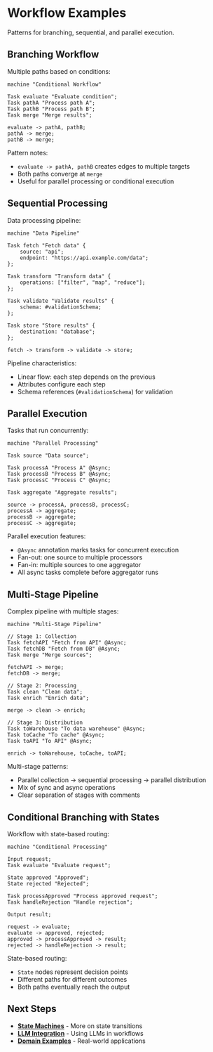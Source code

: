 # Workflow Examples

Patterns for branching, sequential, and parallel execution.

## Branching Workflow

Multiple paths based on conditions:

```dygram
machine "Conditional Workflow"

Task evaluate "Evaluate condition";
Task pathA "Process path A";
Task pathB "Process path B";
Task merge "Merge results";

evaluate -> pathA, pathB;
pathA -> merge;
pathB -> merge;
```

Pattern notes:
- `evaluate -> pathA, pathB` creates edges to multiple targets
- Both paths converge at `merge`
- Useful for parallel processing or conditional execution

## Sequential Processing

Data processing pipeline:

```dygram
machine "Data Pipeline"

Task fetch "Fetch data" {
    source: "api";
    endpoint: "https://api.example.com/data";
};

Task transform "Transform data" {
    operations: ["filter", "map", "reduce"];
};

Task validate "Validate results" {
    schema: #validationSchema;
};

Task store "Store results" {
    destination: "database";
};

fetch -> transform -> validate -> store;
```

Pipeline characteristics:
- Linear flow: each step depends on the previous
- Attributes configure each step
- Schema references (`#validationSchema`) for validation

## Parallel Execution

Tasks that run concurrently:

```dygram
machine "Parallel Processing"

Task source "Data source";

Task processA "Process A" @Async;
Task processB "Process B" @Async;
Task processC "Process C" @Async;

Task aggregate "Aggregate results";

source -> processA, processB, processC;
processA -> aggregate;
processB -> aggregate;
processC -> aggregate;
```

Parallel execution features:
- `@Async` annotation marks tasks for concurrent execution
- Fan-out: one source to multiple processors
- Fan-in: multiple sources to one aggregator
- All async tasks complete before aggregator runs

## Multi-Stage Pipeline

Complex pipeline with multiple stages:

```dygram
machine "Multi-Stage Pipeline"

// Stage 1: Collection
Task fetchAPI "Fetch from API" @Async;
Task fetchDB "Fetch from DB" @Async;
Task merge "Merge sources";

fetchAPI -> merge;
fetchDB -> merge;

// Stage 2: Processing
Task clean "Clean data";
Task enrich "Enrich data";

merge -> clean -> enrich;

// Stage 3: Distribution
Task toWarehouse "To data warehouse" @Async;
Task toCache "To cache" @Async;
Task toAPI "To API" @Async;

enrich -> toWarehouse, toCache, toAPI;
```

Multi-stage patterns:
- Parallel collection → sequential processing → parallel distribution
- Mix of sync and async operations
- Clear separation of stages with comments

## Conditional Branching with States

Workflow with state-based routing:

```dygram
machine "Conditional Processing"

Input request;
Task evaluate "Evaluate request";

State approved "Approved";
State rejected "Rejected";

Task processApproved "Process approved request";
Task handleRejection "Handle rejection";

Output result;

request -> evaluate;
evaluate -> approved, rejected;
approved -> processApproved -> result;
rejected -> handleRejection -> result;
```

State-based routing:
- `State` nodes represent decision points
- Different paths for different outcomes
- Both paths eventually reach the output

## Next Steps

- **[State Machines](./state-machines.md)** - More on state transitions
- **[LLM Integration](./llm-integration.md)** - Using LLMs in workflows
- **[Domain Examples](./domain-examples.md)** - Real-world applications
